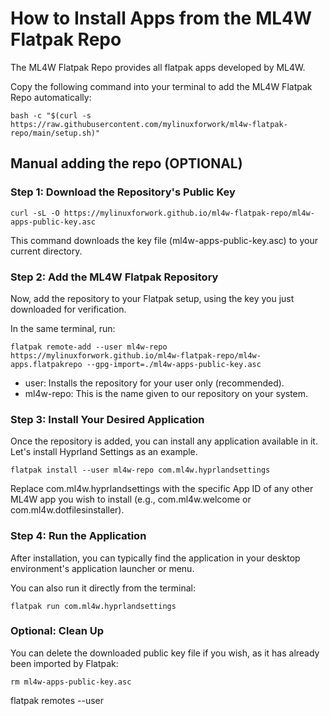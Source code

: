 # How to Install Apps from the ML4W Flatpak Repo

The ML4W Flatpak Repo provides all flatpak apps developed by ML4W.

Copy the following command into your terminal to add the ML4W Flatpak Repo automatically:

```
bash -c "$(curl -s https://raw.githubusercontent.com/mylinuxforwork/ml4w-flatpak-repo/main/setup.sh)"

```

## Manual adding the repo (OPTIONAL)

### Step 1: Download the Repository's Public Key

```
curl -sL -O https://mylinuxforwork.github.io/ml4w-flatpak-repo/ml4w-apps-public-key.asc 
```
This command downloads the key file (ml4w-apps-public-key.asc) to your current directory.

### Step 2: Add the ML4W Flatpak Repository

Now, add the repository to your Flatpak setup, using the key you just downloaded for verification.

In the same terminal, run:

```
flatpak remote-add --user ml4w-repo https://mylinuxforwork.github.io/ml4w-flatpak-repo/ml4w-apps.flatpakrepo --gpg-import=./ml4w-apps-public-key.asc
```
- user: Installs the repository for your user only (recommended).
- ml4w-repo: This is the name given to our repository on your system.

### Step 3: Install Your Desired Application

Once the repository is added, you can install any application available in it. Let's install Hyprland Settings as an example.

```
flatpak install --user ml4w-repo com.ml4w.hyprlandsettings
```
Replace com.ml4w.hyprlandsettings with the specific App ID of any other ML4W app you wish to install (e.g., com.ml4w.welcome or com.ml4w.dotfilesinstaller).

### Step 4: Run the Application

After installation, you can typically find the application in your desktop environment's application launcher or menu.

You can also run it directly from the terminal:

```
flatpak run com.ml4w.hyprlandsettings
```

### Optional: Clean Up

You can delete the downloaded public key file if you wish, as it has already been imported by Flatpak:

```
rm ml4w-apps-public-key.asc
```

flatpak remotes --user
